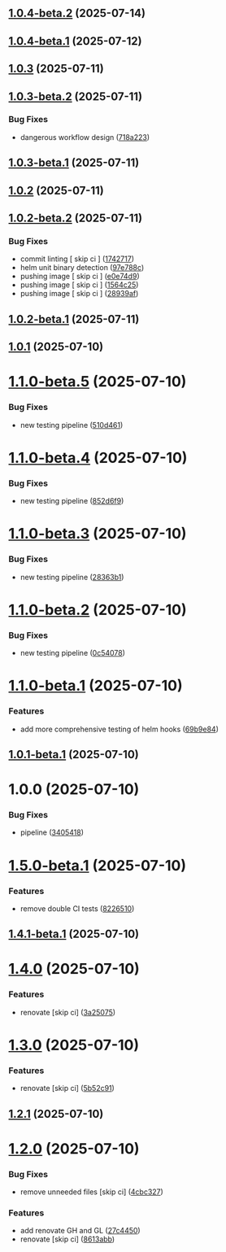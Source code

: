 ## [1.0.4-beta.2](https://github.com/jorisdejosselin/pre-commit-helm/compare/v1.0.4-beta.1...v1.0.4-beta.2) (2025-07-14)

## [1.0.4-beta.1](https://github.com/jorisdejosselin/pre-commit-helm/compare/v1.0.3...v1.0.4-beta.1) (2025-07-12)

## [1.0.3](https://github.com/jorisdejosselin/pre-commit-helm/compare/v1.0.2...v1.0.3) (2025-07-11)

## [1.0.3-beta.2](https://github.com/jorisdejosselin/pre-commit-helm/compare/v1.0.3-beta.1...v1.0.3-beta.2) (2025-07-11)


### Bug Fixes

* dangerous workflow design ([718a223](https://github.com/jorisdejosselin/pre-commit-helm/commit/718a2237cd776936f97d95d28dfe0c8f38539eda))

## [1.0.3-beta.1](https://github.com/jorisdejosselin/pre-commit-helm/compare/v1.0.2...v1.0.3-beta.1) (2025-07-11)

## [1.0.2](https://github.com/jorisdejosselin/pre-commit-helm/compare/v1.0.1...v1.0.2) (2025-07-11)

## [1.0.2-beta.2](https://github.com/jorisdejosselin/pre-commit-helm/compare/v1.0.2-beta.1...v1.0.2-beta.2) (2025-07-11)


### Bug Fixes

* commit linting [ skip ci ] ([1742717](https://github.com/jorisdejosselin/pre-commit-helm/commit/174271773574440395193a3a74bdc8dc94e6840e))
* helm unit binary detection ([97e788c](https://github.com/jorisdejosselin/pre-commit-helm/commit/97e788c39d8f252b8a64c6d0895c863bd47a9bd4))
* pushing image [ skip ci ] ([e0e74d9](https://github.com/jorisdejosselin/pre-commit-helm/commit/e0e74d900800af6537913a913eb226599ce07d7b))
* pushing image [ skip ci ] ([1564c25](https://github.com/jorisdejosselin/pre-commit-helm/commit/1564c25714e11c473192084835bb9b0d4dd772e7))
* pushing image [ skip ci ] ([28939af](https://github.com/jorisdejosselin/pre-commit-helm/commit/28939af55961faf1dda1ad6f1b860c1241dab8c4))

## [1.0.2-beta.1](https://github.com/jorisdejosselin/pre-commit-helm/compare/v1.0.1...v1.0.2-beta.1) (2025-07-11)

## [1.0.1](https://github.com/jorisdejosselin/pre-commit-helm/compare/v1.0.0...v1.0.1) (2025-07-10)

# [1.1.0-beta.5](https://github.com/jorisdejosselin/pre-commit-helm/compare/v1.1.0-beta.4...v1.1.0-beta.5) (2025-07-10)


### Bug Fixes

* new testing pipeline ([510d461](https://github.com/jorisdejosselin/pre-commit-helm/commit/510d461de1df9c2495e0e551600adc269dc132c0))

# [1.1.0-beta.4](https://github.com/jorisdejosselin/pre-commit-helm/compare/v1.1.0-beta.3...v1.1.0-beta.4) (2025-07-10)


### Bug Fixes

* new testing pipeline ([852d6f9](https://github.com/jorisdejosselin/pre-commit-helm/commit/852d6f92a5b7357591c7b0b85b3c04e094571530))

# [1.1.0-beta.3](https://github.com/jorisdejosselin/pre-commit-helm/compare/v1.1.0-beta.2...v1.1.0-beta.3) (2025-07-10)


### Bug Fixes

* new testing pipeline ([28363b1](https://github.com/jorisdejosselin/pre-commit-helm/commit/28363b1e2e715a9999e9a18d6f86daa98003d9a3))

# [1.1.0-beta.2](https://github.com/jorisdejosselin/pre-commit-helm/compare/v1.1.0-beta.1...v1.1.0-beta.2) (2025-07-10)


### Bug Fixes

* new testing pipeline ([0c54078](https://github.com/jorisdejosselin/pre-commit-helm/commit/0c540783ba80113dc1ed137a524e1a464e82ae65))

# [1.1.0-beta.1](https://github.com/jorisdejosselin/pre-commit-helm/compare/v1.0.1-beta.1...v1.1.0-beta.1) (2025-07-10)


### Features

* add more comprehensive testing of helm hooks ([69b9e84](https://github.com/jorisdejosselin/pre-commit-helm/commit/69b9e84bd683bd801476cf22e5c5802cc51bc0da))

## [1.0.1-beta.1](https://github.com/jorisdejosselin/pre-commit-helm/compare/v1.0.0...v1.0.1-beta.1) (2025-07-10)

# 1.0.0 (2025-07-10)


### Bug Fixes

* pipeline ([3405418](https://github.com/jorisdejosselin/pre-commit-helm/commit/3405418c6dfa4b933c2e902661ad347accf32f4b))

# [1.5.0-beta.1](https://github.com/jorisdejosselin/pre-commit-helm/compare/v1.4.1-beta.1...v1.5.0-beta.1) (2025-07-10)


### Features

* remove double CI tests ([8226510](https://github.com/jorisdejosselin/pre-commit-helm/commit/82265109bd624808ac5dfd98bc4def481c1bd0f9))

## [1.4.1-beta.1](https://github.com/jorisdejosselin/pre-commit-helm/compare/v1.4.0...v1.4.1-beta.1) (2025-07-10)

# [1.4.0](https://github.com/jorisdejosselin/pre-commit-helm/compare/v1.3.0...v1.4.0) (2025-07-10)


### Features

* renovate [skip ci] ([3a25075](https://github.com/jorisdejosselin/pre-commit-helm/commit/3a250751416a2c733f7638add212cf89a2d6e0fc))

# [1.3.0](https://github.com/jorisdejosselin/pre-commit-helm/compare/v1.2.1...v1.3.0) (2025-07-10)


### Features

* renovate [skip ci] ([5b52c91](https://github.com/jorisdejosselin/pre-commit-helm/commit/5b52c918f6c70eaba5f742a61eaaf796fe31644e))

## [1.2.1](https://github.com/jorisdejosselin/pre-commit-helm/compare/v1.2.0...v1.2.1) (2025-07-10)

# [1.2.0](https://github.com/jorisdejosselin/pre-commit-helm/compare/v1.1.1...v1.2.0) (2025-07-10)


### Bug Fixes

* remove unneeded files [skip ci] ([4cbc327](https://github.com/jorisdejosselin/pre-commit-helm/commit/4cbc327bd97c49f35a49f5da3632c937e33b8658))


### Features

* add renovate GH and GL ([27c4450](https://github.com/jorisdejosselin/pre-commit-helm/commit/27c4450694f03cead8671eac67d035d2d2989d3f))
* renovate [skip ci] ([8613abb](https://github.com/jorisdejosselin/pre-commit-helm/commit/8613abbf864bdce45e711c97c47ddccf928216f5))
